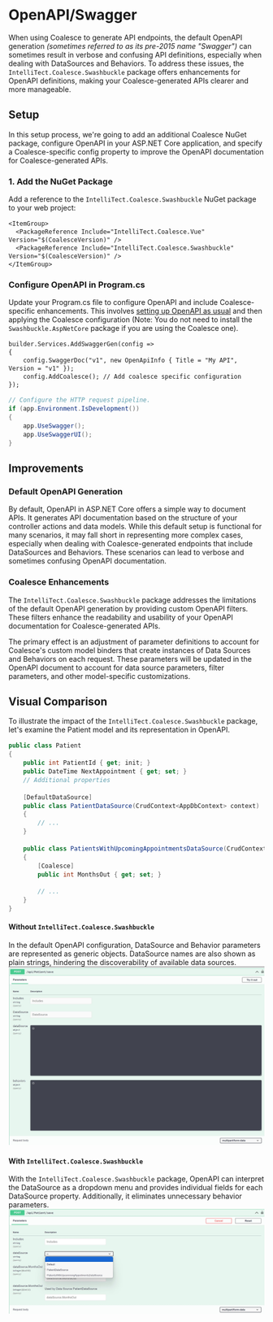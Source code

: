 # OpenAPI/Swagger

When using Coalesce to generate API endpoints, the default OpenAPI generation _(sometimes referred to as its pre-2015 name "Swagger")_ can sometimes result in verbose and confusing API definitions, especially when dealing with DataSources and Behaviors. To address these issues, the `IntelliTect.Coalesce.Swashbuckle` package offers enhancements for OpenAPI definitions, making your Coalesce-generated APIs clearer and more manageable.

## Setup

In this setup process, we're going to add an additional Coalesce NuGet package, configure OpenAPI in your ASP.NET Core application, and specify a Coalesce-specific config property to improve the OpenAPI documentation for Coalesce-generated APIs.

### 1. Add the NuGet Package

Add a reference to the `IntelliTect.Coalesce.Swashbuckle` NuGet package to your web project:

```xml:no-line-numbers{3}
<ItemGroup>
  <PackageReference Include="IntelliTect.Coalesce.Vue" Version="$(CoalesceVersion)" />
  <PackageReference Include="IntelliTect.Coalesce.Swashbuckle" Version="$(CoalesceVersion)" />
</ItemGroup>
```

### Configure OpenAPI in Program.cs

Update your Program.cs file to configure OpenAPI and include Coalesce-specific enhancements. This involves [setting up OpenAPI as usual](https://learn.microsoft.com/en-us/aspnet/core/tutorials/getting-started-with-swashbuckle?view=aspnetcore-8.0&tabs=visual-studio) and then applying the Coalesce configuration (Note: You do not need to install the `Swashbuckle.AspNetCore` package if you are using the Coalesce one).

```c#:no-line-numbers
builder.Services.AddSwaggerGen(config =>
{
    config.SwaggerDoc("v1", new OpenApiInfo { Title = "My API", Version = "v1" });
    config.AddCoalesce(); // Add coalesce specific configuration
});
```

```c#
// Configure the HTTP request pipeline.
if (app.Environment.IsDevelopment())
{
    app.UseSwagger();
    app.UseSwaggerUI();
}
```

## Improvements

### Default OpenAPI Generation

By default, OpenAPI in ASP.NET Core offers a simple way to document APIs. It generates API documentation based on the structure of your controller actions and data models. While this default setup is functional for many scenarios, it may fall short in representing more complex cases, especially when dealing with Coalesce-generated endpoints that include DataSources and Behaviors. These scenarios can lead to verbose and sometimes confusing OpenAPI documentation.

### Coalesce Enhancements

The `IntelliTect.Coalesce.Swashbuckle` package addresses the limitations of the default OpenAPI generation by providing custom OpenAPI filters. These filters enhance the readability and usability of your OpenAPI documentation for Coalesce-generated APIs.

The primary effect is an adjustment of parameter definitions to account for Coalesce's custom model binders that create instances of Data Sources and Behaviors on each request. These parameters will be updated in the OpenAPI document to account for data source parameters, filter parameters, and other model-specific customizations.

## Visual Comparison 

To illustrate the impact of the `IntelliTect.Coalesce.Swashbuckle` package, let's examine the Patient model and its representation in OpenAPI.

```c#
public class Patient
{
    public int PatientId { get; init; }
    public DateTime NextAppointment { get; set; }
    // Additional properties

    [DefaultDataSource]
    public class PatientDataSource(CrudContext<AppDbContext> context) : StandardDataSource<Patient, AppDbContext>(context)
    {
        // ...
    }

    public class PatientsWithUpcomingAppointmentsDataSource(CrudContext<AppDbContext> context) : StandardDataSource<Patient, AppDbContext>(context)
    {
        [Coalesce]
        public int MonthsOut { get; set; }

        // ...
    }
}
```

#### Without `IntelliTect.Coalesce.Swashbuckle`
In the default OpenAPI configuration, DataSource and Behavior parameters are represented as generic objects. DataSource names are also shown as plain strings, hindering the discoverability of available data sources.
![](./coalesce-swashbuckle-without.jpg)

#### With `IntelliTect.Coalesce.Swashbuckle`
With the `IntelliTect.Coalesce.Swashbuckle` package, OpenAPI can interpret the DataSource as a dropdown menu and provides individual fields for each DataSource property. Additionally, it eliminates unnecessary behavior parameters.
![](./coalesce-swashbuckle-with.jpg)